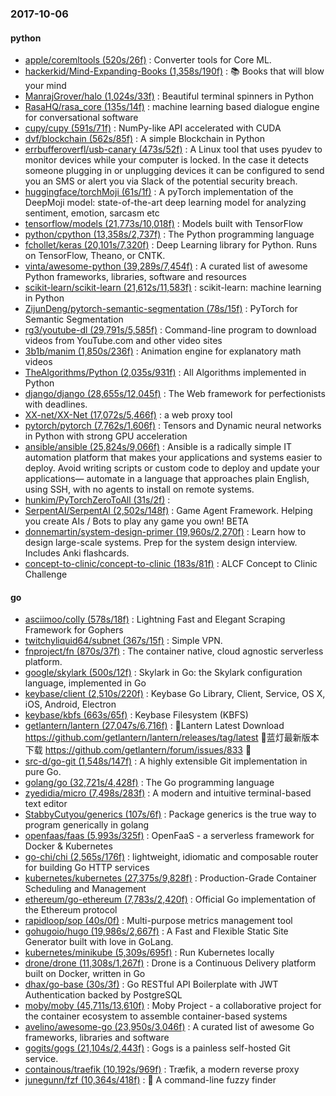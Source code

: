 ### 2017-10-06

#### python
* [apple/coremltools (520s/26f)](https://github.com/apple/coremltools) : Converter tools for Core ML.
* [hackerkid/Mind-Expanding-Books (1,358s/190f)](https://github.com/hackerkid/Mind-Expanding-Books) : 📚 Books that will blow your mind
* [ManrajGrover/halo (1,024s/33f)](https://github.com/ManrajGrover/halo) : Beautiful terminal spinners in Python
* [RasaHQ/rasa_core (135s/14f)](https://github.com/RasaHQ/rasa_core) : machine learning based dialogue engine for conversational software
* [cupy/cupy (591s/71f)](https://github.com/cupy/cupy) : NumPy-like API accelerated with CUDA
* [dvf/blockchain (562s/85f)](https://github.com/dvf/blockchain) : A simple Blockchain in Python
* [errbufferoverfl/usb-canary (473s/52f)](https://github.com/errbufferoverfl/usb-canary) : A Linux tool that uses pyudev to monitor devices while your computer is locked. In the case it detects someone plugging in or unplugging devices it can be configured to send you an SMS or alert you via Slack of the potential security breach.
* [huggingface/torchMoji (61s/1f)](https://github.com/huggingface/torchMoji) : A pyTorch implementation of the DeepMoji model: state-of-the-art deep learning model for analyzing sentiment, emotion, sarcasm etc
* [tensorflow/models (21,773s/10,018f)](https://github.com/tensorflow/models) : Models built with TensorFlow
* [python/cpython (13,358s/2,737f)](https://github.com/python/cpython) : The Python programming language
* [fchollet/keras (20,101s/7,320f)](https://github.com/fchollet/keras) : Deep Learning library for Python. Runs on TensorFlow, Theano, or CNTK.
* [vinta/awesome-python (39,289s/7,454f)](https://github.com/vinta/awesome-python) : A curated list of awesome Python frameworks, libraries, software and resources
* [scikit-learn/scikit-learn (21,612s/11,583f)](https://github.com/scikit-learn/scikit-learn) : scikit-learn: machine learning in Python
* [ZijunDeng/pytorch-semantic-segmentation (78s/15f)](https://github.com/ZijunDeng/pytorch-semantic-segmentation) : PyTorch for Semantic Segmentation
* [rg3/youtube-dl (29,791s/5,585f)](https://github.com/rg3/youtube-dl) : Command-line program to download videos from YouTube.com and other video sites
* [3b1b/manim (1,850s/236f)](https://github.com/3b1b/manim) : Animation engine for explanatory math videos
* [TheAlgorithms/Python (2,035s/931f)](https://github.com/TheAlgorithms/Python) : All Algorithms implemented in Python
* [django/django (28,655s/12,045f)](https://github.com/django/django) : The Web framework for perfectionists with deadlines.
* [XX-net/XX-Net (17,072s/5,466f)](https://github.com/XX-net/XX-Net) : a web proxy tool
* [pytorch/pytorch (7,762s/1,606f)](https://github.com/pytorch/pytorch) : Tensors and Dynamic neural networks in Python with strong GPU acceleration
* [ansible/ansible (25,824s/9,066f)](https://github.com/ansible/ansible) : Ansible is a radically simple IT automation platform that makes your applications and systems easier to deploy. Avoid writing scripts or custom code to deploy and update your applications— automate in a language that approaches plain English, using SSH, with no agents to install on remote systems.
* [hunkim/PyTorchZeroToAll (31s/2f)](https://github.com/hunkim/PyTorchZeroToAll) : 
* [SerpentAI/SerpentAI (2,502s/148f)](https://github.com/SerpentAI/SerpentAI) : Game Agent Framework. Helping you create AIs / Bots to play any game you own! BETA
* [donnemartin/system-design-primer (19,960s/2,270f)](https://github.com/donnemartin/system-design-primer) : Learn how to design large-scale systems. Prep for the system design interview. Includes Anki flashcards.
* [concept-to-clinic/concept-to-clinic (183s/81f)](https://github.com/concept-to-clinic/concept-to-clinic) : ALCF Concept to Clinic Challenge

#### go
* [asciimoo/colly (578s/18f)](https://github.com/asciimoo/colly) : Lightning Fast and Elegant Scraping Framework for Gophers
* [twitchyliquid64/subnet (367s/15f)](https://github.com/twitchyliquid64/subnet) : Simple VPN.
* [fnproject/fn (870s/37f)](https://github.com/fnproject/fn) : The container native, cloud agnostic serverless platform.
* [google/skylark (500s/12f)](https://github.com/google/skylark) : Skylark in Go: the Skylark configuration language, implemented in Go
* [keybase/client (2,510s/220f)](https://github.com/keybase/client) : Keybase Go Library, Client, Service, OS X, iOS, Android, Electron
* [keybase/kbfs (663s/65f)](https://github.com/keybase/kbfs) : Keybase Filesystem (KBFS)
* [getlantern/lantern (27,047s/6,716f)](https://github.com/getlantern/lantern) : 🔴Lantern Latest Download https://github.com/getlantern/lantern/releases/tag/latest 🔴蓝灯最新版本下载 https://github.com/getlantern/forum/issues/833 🔴
* [src-d/go-git (1,548s/147f)](https://github.com/src-d/go-git) : A highly extensible Git implementation in pure Go.
* [golang/go (32,721s/4,428f)](https://github.com/golang/go) : The Go programming language
* [zyedidia/micro (7,498s/283f)](https://github.com/zyedidia/micro) : A modern and intuitive terminal-based text editor
* [StabbyCutyou/generics (107s/6f)](https://github.com/StabbyCutyou/generics) : Package generics is the true way to program generically in golang
* [openfaas/faas (5,993s/325f)](https://github.com/openfaas/faas) : OpenFaaS - a serverless framework for Docker & Kubernetes
* [go-chi/chi (2,565s/176f)](https://github.com/go-chi/chi) : lightweight, idiomatic and composable router for building Go HTTP services
* [kubernetes/kubernetes (27,375s/9,828f)](https://github.com/kubernetes/kubernetes) : Production-Grade Container Scheduling and Management
* [ethereum/go-ethereum (7,783s/2,420f)](https://github.com/ethereum/go-ethereum) : Official Go implementation of the Ethereum protocol
* [rapidloop/sop (40s/0f)](https://github.com/rapidloop/sop) : Multi-purpose metrics management tool
* [gohugoio/hugo (19,986s/2,667f)](https://github.com/gohugoio/hugo) : A Fast and Flexible Static Site Generator built with love in GoLang.
* [kubernetes/minikube (5,309s/695f)](https://github.com/kubernetes/minikube) : Run Kubernetes locally
* [drone/drone (11,308s/1,267f)](https://github.com/drone/drone) : Drone is a Continuous Delivery platform built on Docker, written in Go
* [dhax/go-base (30s/3f)](https://github.com/dhax/go-base) : Go RESTful API Boilerplate with JWT Authentication backed by PostgreSQL
* [moby/moby (45,711s/13,610f)](https://github.com/moby/moby) : Moby Project - a collaborative project for the container ecosystem to assemble container-based systems
* [avelino/awesome-go (23,950s/3,046f)](https://github.com/avelino/awesome-go) : A curated list of awesome Go frameworks, libraries and software
* [gogits/gogs (21,104s/2,443f)](https://github.com/gogits/gogs) : Gogs is a painless self-hosted Git service.
* [containous/traefik (10,192s/969f)](https://github.com/containous/traefik) : Træfik, a modern reverse proxy
* [junegunn/fzf (10,364s/418f)](https://github.com/junegunn/fzf) : 🌸 A command-line fuzzy finder
